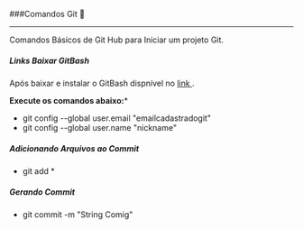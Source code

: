 ###Comandos Git 🚀️ 

---

Comandos Básicos de Git Hub para Iniciar um projeto Git.

##### Links Baixar GitBash

Após baixar e instalar o GitBash dispnível no [link ](https://git-scm.com/downloadshttps:/).

**Execute os comandos abaixo:***

* git config --global user.email "emailcadastradogit"
* git config --global user.name "nickname"

##### Adicionando Arquivos ao Commit

* git add *

##### Gerando Commit

* git commit -m "String Comig"

